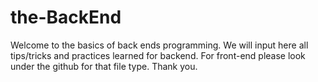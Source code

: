 # the-BackEnd
Welcome to the basics of back ends programming. We will input here all tips/tricks and practices learned for backend. For front-end please look under the github for that file type. Thank you.